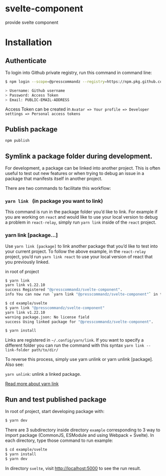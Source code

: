 # svelte-component

provide svelte component

# Installation

## Authenticate

To login into Github private registry, run this command in command line:

```bash
$ npm login --scope=@presscommandz --registry=https://npm.pkg.github.com

> Username: Github username
> Password: Access Token
> Email: PUBLIC-EMAIL-ADDRESS
```

Access Token can be created in `Avatar => Your profile => Developer settings => Personal access tokens`

## Publish package

```bash
npm publish
```

## Symlink a package folder during development.

For development, a package can be linked into another project. This is often useful to test out new features or when trying to debug an issue in a package that manifests itself in another project.

There are two commands to facilitate this workflow:

### `yarn link ` (in package you want to link)

This command is run in the package folder you’d like to link. For example if you are working on `react` and would like to use your local version to debug a problem in `react-relay`, simply run `yarn link` inside of the `react` project.

### yarn link [package...]

Use `yarn link [package]` to link another package that you’d like to test into your current project. To follow the above example, in the `react-relay` project, you’d run `yarn link react` to use your local version of react that you previously linked.

in root of project

```bash
$ yarn link
yarn link v1.22.10
success Registered "@presscommandz/svelte-component".
info You can now run `yarn link "@presscommandz/svelte-component"` in the projects where you want to use this package and it will be used instead.
```

```bash
$ cd example/svelte
$ yarn link "@presscommandz/svelte-component"
yarn link v1.22.10
warning package.json: No license field
success Using linked package for "@presscommandz/svelte-component".

$ yarn install
```

Links are registered in `~/.config/yarn/link`. If you want to specify a different folder you can run the command with this syntax `yarn link --link-folder path/to/dir/`

To reverse this process, simply use yarn unlink or yarn unlink [package]. Also see:

`yarn unlink`: unlink a linked package.

[Read more about yarn link](https://classic.yarnpkg.com/en/docs/cli/link/)

## Run and test published package

In root of project, start developing package with:

```bash
$ yarn dev
```

There are 3 subdirectory inside directory `example` corresponding to 3 way to import package (CommonJS, ESModule and using Webpack + Svelte). In each directory, type those command to run example:

```bash
$ cd example/svelte
$ yarn install
$ yarn dev
```

In directory `svelte`, visit <http://localhost:5000> to see the run result.
